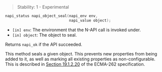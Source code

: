 <!-- YAML
added: v14.14.0
-->

> Stability: 1 - Experimental

```c
napi_status napi_object_seal(napi_env env,
                             napi_value object);
```

* `[in] env`: The environment that the N-API call is invoked under.
* `[in] object`: The object to seal.

Returns `napi_ok` if the API succeeded.

This method seals a given object. This prevents new properties from being
added to it, as well as marking all existing properties as non-configurable.
This is described in [Section 19.1.2.20](https://tc39.es/ecma262/#sec-object.seal)
of the ECMA-262 specification.


